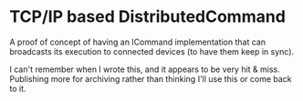 # TCP/IP based DistributedCommand 

A proof of concept of having an ICommand implementation that can broadcasts its execution to connected devices (to have them keep in sync). 

I can't remember when I wrote this, and it appears to be very hit & miss. Publishing more for archiving rather than thinking I'll use this or come back to it.  

